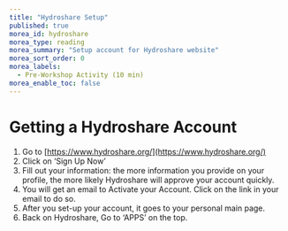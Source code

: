 ```yaml
---
title: "Hydroshare Setup"
published: true
morea_id: hydroshare
morea_type: reading
morea_summary: "Setup account for Hydroshare website"
morea_sort_order: 0
morea_labels:
  - Pre-Workshop Activity (10 min)
morea_enable_toc: false
---
```


# Getting a Hydroshare Account

 1. Go to [https://www.hydroshare.org/](https://www.hydroshare.org/)
 2. Click on ‘Sign Up Now’
 3. Fill out your information: the more information you provide on your profile, the more likely Hydroshare will approve your account quickly.
 4. You will get an email to Activate your Account. Click on the link in your email to do so.
 5. After you set-up your account, it goes to your personal main page.
 6. Back on Hydroshare, Go to ‘APPS’ on the top.
